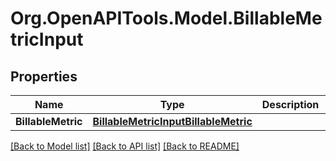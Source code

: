 
# Org.OpenAPITools.Model.BillableMetricInput

## Properties

Name | Type | Description | Notes
------------ | ------------- | ------------- | -------------
**BillableMetric** | [**BillableMetricInputBillableMetric**](BillableMetricInputBillableMetric.md) |  | 

[[Back to Model list]](../README.md#documentation-for-models)
[[Back to API list]](../README.md#documentation-for-api-endpoints)
[[Back to README]](../README.md)

